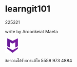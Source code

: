 # learngit101
225321

write by Aroonkeiat Maeta

![alt text](https://github.com/adam-p/markdown-here/raw/master/src/common/images/icon48.png "Logo Title Text 1")

ข้อความได้รับการแก้ไข
5559 973 4884
